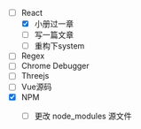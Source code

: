 
- [ ] React
	- [x] 小册过一章
	- [ ] 写一篇文章
	- [ ] 重构下system
- [ ] Regex
- [ ] Chrome Debugger
- [ ] Threejs
- [ ] Vue源码
- [x] NPM
	- [ ] 更改 node_modules 源文件

